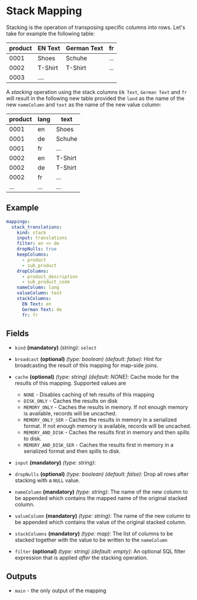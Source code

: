 # Stack Mapping

Stacking is the operation of transposing specific columns into rows. Let's take for example the following table:

| product | EN Text | German Text | fr  |
|---------|---------|-------------|-----|
| 0001    | Shoes   | Schuhe      | ... |
| 0002    | T-Shirt | T-Shirt     | ... |
| 0003    | ....    |             |     |

A *stacking* operation using the stack columns `EN Text`, `German Text` and `fr` will result in the following new table
provided the `land` as the name of the new `nameColumn` and `text` as the name of the new value column:

| product | lang | text    |
|---------|------|---------|
| 0001    | en   | Shoes   |
| 0001    | de   | Schuhe  |
| 0001    | fr   | ...     |
| 0002    | en   | T-Shirt |
| 0002    | de   | T-Shirt |
| 0002    | fr   | ...     |
| ...     | ...  | ...     | 


## Example
```yaml
mappings:
  stack_translations:
    kind: stack
    input: translations
    filter: en <> de
    dropNulls: true
    keepColumns:
      - product
      - sub_product
    dropColumns:
      - product_description
      - sub_product_code
    nameColumn: lang
    valueColumn: text
    stackColumns:
      EN Text: en
      German Text: de
      fr: fr
```


## Fields
* `kind` **(mandatory)** *(string)*: `select`

* `broadcast` **(optional)** *(type: boolean)* *(default: false)*:
  Hint for broadcasting the result of this mapping for map-side joins.

* `cache` **(optional)** *(type: string)* *(default: NONE)*:
  Cache mode for the results of this mapping. Supported values are
    * `NONE` - Disables caching of teh results of this mapping
    * `DISK_ONLY` - Caches the results on disk
    * `MEMORY_ONLY` - Caches the results in memory. If not enough memory is available, records will be uncached.
    * `MEMORY_ONLY_SER` - Caches the results in memory in a serialized format. If not enough memory is available, records will be uncached.
    * `MEMORY_AND_DISK` - Caches the results first in memory and then spills to disk.
    * `MEMORY_AND_DISK_SER` - Caches the results first in memory in a serialized format and then spills to disk.

* `input` **(mandatory)** *(type: string)*:

* `dropNulls` **(optional)** *(type: boolean)* *(default: false)*:
Drop all rows after stacking with a `NULL` value.

* `nameColumn` **(mandatory)** *(type: string)*:
The name of the new column to be appended which contains the mapped name of the original stacked column.

* `valueColumn` **(mandatory)** *(type: string)*:
  The name of the new column to be appended which contains the value of the original stacked column.

* `stackColumns` **(mandatory)** *(type: map)*:
 The list of columns to be stacked together with the value to be written to the `nameColumn`

* `filter` **(optional)** *(type: string)* *(default: empty)*:
  An optional SQL filter expression that is applied *after* the stacking operation.


## Outputs
* `main` - the only output of the mapping
